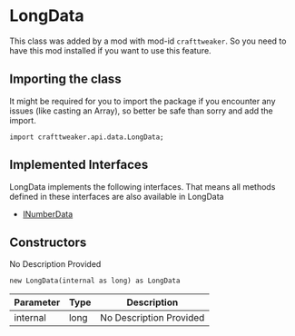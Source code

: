# LongData



This class was added by a mod with mod-id `crafttweaker`. So you need to have this mod installed if you want to use this feature.

## Importing the class

It might be required for you to import the package if you encounter any issues (like casting an Array), so better be safe than sorry and add the import.
```zenscript
import crafttweaker.api.data.LongData;
```


## Implemented Interfaces
LongData implements the following interfaces. That means all methods defined in these interfaces are also available in LongData

- [INumberData](/vanilla/api/data/INumberData)
## Constructors

No Description Provided
```zenscript
new LongData(internal as long) as LongData
```
| Parameter | Type | Description |
|-----------|------|-------------|
| internal | long | No Description Provided |

